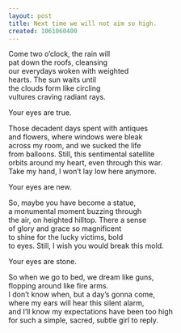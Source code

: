 ```yaml
---
layout: post
title: Next time we will not aim so high.
created: 1061060400
---
```


Come two o’clock, the rain will  
pat down the roofs, cleansing  
our everydays woken with weighted  
hearts. The sun waits until  
the clouds form like circling  
vultures craving radiant rays.

Your eyes are true.

Those decadent days spent with antiques  
and flowers, where windows were bleak  
across my room, and we sucked the life  
from balloons. Still, this sentimental satellite  
orbits around my heart, even through this war.  
Take my hand, I won’t lay low here anymore.

Your eyes are new.

So, maybe you have become a statue,  
a monumental moment buzzing through  
the air, on heighted hilltop. There a sense  
of glory and grace so magnificent  
to shine for the lucky victims, bold  
to eyes. Still, I wish you would break this mold.

Your eyes are stone.

So when we go to bed, we dream like guns,  
flopping around like fire arms.  
I don’t know when, but a day’s gonna come,  
where my ears will hear this silent alarm,  
and I’ll know my expectations have been too high  
for such a simple, sacred, subtle girl to reply.

